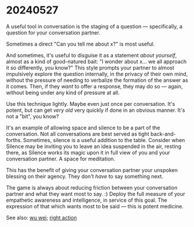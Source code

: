# 20240527

A useful tool in conversation is the staging of a question — specifically, a question for your conversation partner.

Sometimes a direct "Can you tell me about x?" is most useful.

And sometimes, it's useful to disguise it as a statement _about yourself_, almost as a kind of good-natured bait: "I wonder about x... we all approach it so differently, you know?" This style prompts your partner to almost impulsively explore the question internally, in the privacy of their own mind, without the pressure of needing to verbalize the formation of the answer as it comes. Then, if they _want_ to offer a response, they may do so — again, without being under any kind of pressure at all.

Use this technique lightly. Maybe even just once per conversation. It's potent, but can get _very old_ very quickly if done in an obvious manner. It's not a "bit", you know?

It's an example of allowing space and silence to be a part of the conversation. Not all conversations are best served as tight back-and-forths. Sometimes, silence is a useful addition to the table. Consider when Silence may be inviting you to leave an idea suspended in the air, resting there, as Silence works its magic upon it in full view of you and your conversation partner. A space for meditation.

This has the benefit of giving your conversation partner your unspoken blessing on their agency. They don't _have_ to say something next.

The game is always about reducing friction between your conversation partner and what they want most to say. :) Deploy the full measure of your empathetic awareness and intelligence, in service of this goal. The expression of that which wants most to be said — this is potent medicine.

See also: [wu wei](https://en.wikipedia.org/wiki/Wu_wei); [right action](https://en.wikipedia.org/wiki/Noble_Eightfold_Path#Right_action)
